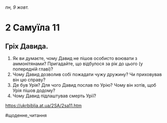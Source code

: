 
_пн, 9 жовт._

# 2 Самуїла 11

## Гріх Давида.
1. Як ви думаєте, чому Давид не пішов особисто воювати з аммонітянами? Пригадайте, що відбулося за рік до цього (у попередній главі)?
2. Чому Давид дозволив собі пожадати чужу дружину? Чи приховував він цю справу?
3. Де був Урія? Для чого Давид послав по Урію? Чому він хотів, щоб Урія пішов додому?
4. Чому Давид підлаштував смерть Урії?

https://ukrbiblia.at.ua/2SA/2sa11.htm 

#щоденне_читання
